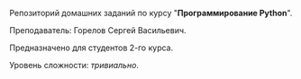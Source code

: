 Репозиторий домашних заданий по курсу "**Программирование Python**".

Преподаватель: Горелов Сергей Васильевич.

Предназначено для студентов 2-го курса.

Уровень сложности: *тривиально*.
